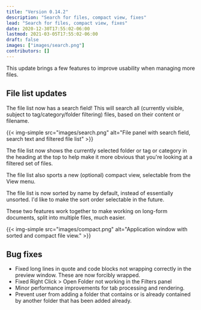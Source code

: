 ```yaml
---
title: "Version 0.14.2"
description: "Search for files, compact view, fixes"
lead: "Search for files, compact view, fixes"
date: 2020-12-30T17:55:02-06:00
lastmod: 2021-03-05T17:55:02-06:00
draft: false
images: ["images/search.png"]
contributors: []
---
```


This update brings a few features to improve usability when managing more files.

## File list updates

The file list now has a search field! This will search all (currently visible, subject to tag/category/folder filtering) files, based on their content or filename.

{{< img-simple src="images/search.png" alt="File panel with search field, search text and filtered file list" >}}

The file list now shows the currently selected folder or tag or category in the heading at the top to help make it more obvious that you're looking at a filtered set of files.

The file list also sports a new (optional) compact view, selectable from the View menu.

The file list is now sorted by name by default, instead of essentially unsorted. I'd like to make the sort order selectable in the future.

These two features work together to make working on long-form documents, split into multiple files, much easier.

{{< img-simple src="images/compact.png" alt="Application window with sorted and compact file view." >}}

## Bug fixes

* Fixed long lines in quote and code blocks not wrapping correctly in the preview window. These are now forcibly wrapped.
* Fixed Right Click > Open Folder not working in the Filters panel
* Minor performance improvements for tab processing and rendering.
* Prevent user from adding a folder that contains or is already contained by another folder that has been added already.